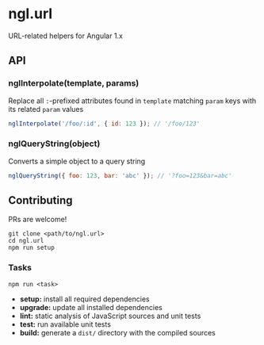 ngl.url
=======

URL-related helpers for Angular 1.x

API
---

### nglInterpolate(template, params)

Replace all `:`-prefixed attributes found in `template` matching `param` keys
with its related `param` values

```js
nglInterpolate('/foo/:id', { id: 123 }); // '/foo/123'
```

### nglQueryString(object)

Converts a simple object to a query string

```js
nglQueryString({ foo: 123, bar: 'abc' }); // '?foo=123&bar=abc'
```

Contributing
------------

PRs are welcome!

    git clone <path/to/ngl.url>
    cd ngl.url
    npm run setup

### Tasks

    npm run <task>

  * **setup:** install all required dependencies
  * **upgrade:** update all installed dependencies
  * **lint:** static analysis of JavaScript sources and unit tests
  * **test:** run available unit tests
  * **build:** generate a `dist/` directory with the compiled sources
